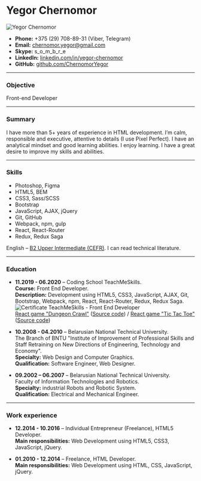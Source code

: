 # Yegor Chernomor

![Yegor Chernomor](https://avatars2.githubusercontent.com/u/58956828?s=150&u=e39d72ef46b560e5077f2cc7c785c4b3c7996ede&v=4)

* __Phone:__ +375 (29) 708-89-31 (Viber, Telegram)
* __Email:__ chernomor.yegor@gmail.com
* __Skype:__ s_o_m_b_r_e
* __LinkedIn:__ [linkedin.com/in/yegor-chernomor](https://linkedin.com/in/yegor-chernomor)
* __GitHub:__ [github.com/ChernomorYegor](https://github.com/ChernomorYegor)

___
### Objective

Front-end Developer

___
### Summary

I have more than 5+ years of experience in HTML development. I’m calm, responsible and executive, 
attentive to details (I use Pixel Perfect). I have an analytical mindset and good learning abilities. 
I enjoy learning. I have a great desire to improve my skills and abilities.

___
### Skills

* Photoshop, Figma
* HTML5, BEM
* CSS3, Sass/SCSS
* Bootstrap
* JavaScript, AJAX, jQuery
* Git, GitHub
* Webpack, npm, gulp
* React, React-Router
* Redux, Redux Saga

English – [B2 Upper Intermediate (CEFR)](https://www.efset.org/cert/jXLAay). I can read technical literature.

___
### Education

* __11.2019 - 06.2020__ – Coding School TeachMeSkills.  
__Course:__ Front End Developer.  
__Description:__ Development using HTML5, CSS3, JavaScript, AJAX, Git, Bootstrap, Webpack, npm, React, React-Router, 
Redux, Redux Saga.  
![Certificate TeachMeSkills - Front End Developer](https://i.ibb.co/GVy5QYJ/Certificate-TMS-Front-End-0-800.jpg)  
[React game "Dungeon Crawl"](https://chernomoryegor.github.io/react-dungeon-crawl/) 
([Source code](https://github.com/ChernomorYegor/react-dungeon-crawl)) / 
[React game "Tic Tac Toe"](https://chernomoryegor.github.io/react-tic-tac-toe/) 
([Source code](https://github.com/ChernomorYegor/react-tic-tac-toe))  

* __10.2008 - 04.2010__ – Belarusian National Technical University.  
The Branch of BNTU "Institute of Improvement of Professional Skills 
and Staff Retraining on New Directions of Engineering, Technology and Economy".  
__Specialty:__ Web Design and Computer Graphics.  
__Qualification:__ Software Engineer, Web Designer.

* __09.2002 – 06.2007__ – Belarusian National Technical University.  
Faculty of Information Technologies and Robotics.  
__Specialty:__ industrial Robots and Robotic System.  
__Qualification:__ Electrical and Mechanical Engineer.

___
### Work experience

* __12.2014 - 10.2016__ – Individual Entrepreneur (Freelance), HTML5 Developer.  
__Main responsibilities:__ Web Development using HTML5, CSS3, JavaScript, jQuery.

* __01.2010 - 12.2014__ – Freelance, HTML Developer.  
__Main responsibilities:__ Web Development using HTML, CSS, JavaScript, jQuery.